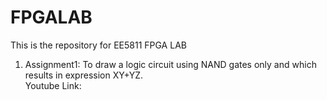 # FPGALAB

This is the repository for EE5811 FPGA LAB

1) Assignment1: To draw a logic circuit using NAND gates only and which results in expression XY+YZ. <br />
Youtube Link: 
